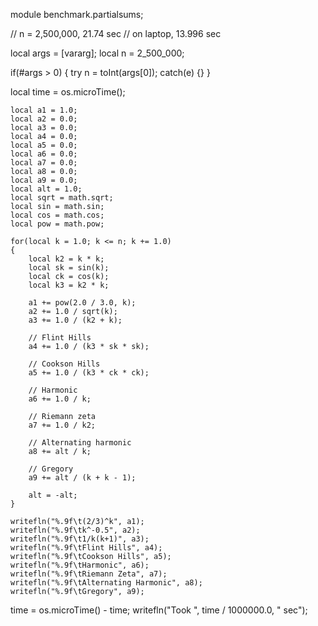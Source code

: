 module benchmark.partialsums;

// n = 2,500,000, 21.74 sec
// on laptop, 13.996 sec

local args = [vararg];
local n = 2_500_000;

if(#args > 0)
{
	try
		n = toInt(args[0]);
	catch(e) {}
}

local time = os.microTime();

	local a1 = 1.0;
	local a2 = 0.0;
	local a3 = 0.0;
	local a4 = 0.0;
	local a5 = 0.0;
	local a6 = 0.0;
	local a7 = 0.0;
	local a8 = 0.0;
	local a9 = 0.0;
	local alt = 1.0;
	local sqrt = math.sqrt;
	local sin = math.sin;
	local cos = math.cos;
	local pow = math.pow;
	
	for(local k = 1.0; k <= n; k += 1.0)
	{
		local k2 = k * k;
		local sk = sin(k);
		local ck = cos(k);
		local k3 = k2 * k;

		a1 += pow(2.0 / 3.0, k);
		a2 += 1.0 / sqrt(k);
		a3 += 1.0 / (k2 + k);

		// Flint Hills
		a4 += 1.0 / (k3 * sk * sk);

		// Cookson Hills
		a5 += 1.0 / (k3 * ck * ck);
		
		// Harmonic
		a6 += 1.0 / k;
		
		// Riemann zeta
		a7 += 1.0 / k2;

		// Alternating harmonic
		a8 += alt / k;

		// Gregory
		a9 += alt / (k + k - 1);

		alt = -alt;
	}
	
	writefln("%.9f\t(2/3)^k", a1);
	writefln("%.9f\tk^-0.5", a2);
	writefln("%.9f\t1/k(k+1)", a3);
	writefln("%.9f\tFlint Hills", a4);
	writefln("%.9f\tCookson Hills", a5);
	writefln("%.9f\tHarmonic", a6);
	writefln("%.9f\tRiemann Zeta", a7);
	writefln("%.9f\tAlternating Harmonic", a8);
	writefln("%.9f\tGregory", a9);
	
time = os.microTime() - time;
writefln("Took ", time / 1000000.0, " sec");